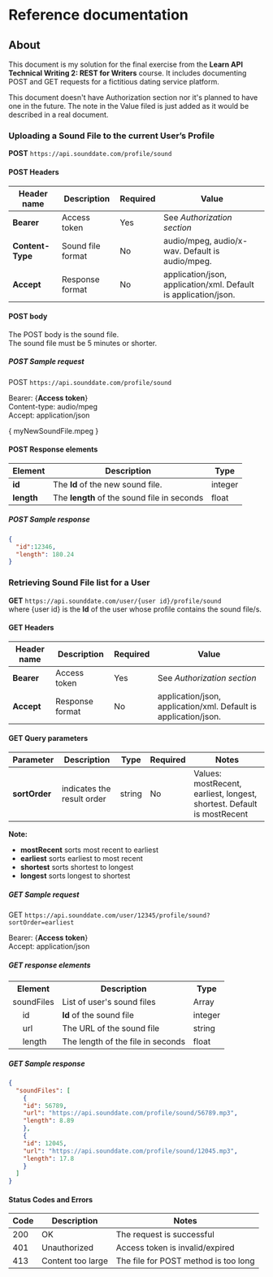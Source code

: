 # Reference documentation

## About

This document is my solution for the final exercise from the **Learn API Technical Writing 2: REST for Writers** course. It includes documenting POST and GET requests for a fictitious dating service platform.

This document doesn't have Authorization section nor it's planned to have one in the future. The note in the Value filed is just added as it would be described in a real document.

### Uploading a Sound File to the current User’s Profile

**POST** `https://api.sounddate.com/profile/sound`

#### POST Headers

| Header name | Description | Required | Value |
|-----------|-------------|----------|-------|
| **Bearer** | Access token | Yes | See *Authorization section* |
| **Content-Type** | Sound file format | No | audio/mpeg, audio/x-wav. Default is audio/mpeg. |
| **Accept** | Response format | No | application/json, application/xml. Default is application/json. |

#### POST body

The POST body is the sound file.<br>
The sound file must be 5 minutes or shorter.

##### POST Sample request

POST `https://api.sounddate.com/profile/sound`

Bearer: {**Access token**}<br>
Content-type: audio/mpeg<br>
Accept: application/json<br>

{ myNewSoundFile.mpeg }

#### POST Response elements

| Element | Description | Type |
|-----------|-------------|----------|
| **id** | The **Id** of the new sound file. | integer |
| **length** | The **length** of the sound file in seconds | float |

##### POST Sample response

````json
{
  "id":12346,
  "length": 180.24
}
````

### Retrieving Sound File list for a User

**GET** `https://api.sounddate.com/user/{user id}/profile/sound`<br>
where {user id} is the **Id** of the user whose profile contains the sound file/s.

#### GET Headers

| Header name | Description | Required | Value |
|-----------|-------------|----------|-------|
| **Bearer** | Access token | Yes | See *Authorization section* |
| **Accept** | Response format | No | application/json, application/xml. Default is application/json. |

#### GET Query parameters

| Parameter | Description | Type | Required | Notes |
|-----------|-------------|----------|-------|------|
| **sortOrder** | indicates the result order | string | No |Values: mostRecent, earliest, longest, shortest. Default is mostRecent |

**Note:**

* **mostRecent** sorts most recent to earliest
* **earliest** sorts earliest to most recent
* **shortest** sorts shortest to longest
* **longest** sorts longest to shortest

##### GET Sample request

GET `https://api.sounddate.com/user/12345/profile/sound?sortOrder=earliest`

Bearer: {**Access token**}<br>
Accept: application/json<br>

##### GET response elements

<table>
  <th colspan="2">
    Element
  </th>
  <th>
    Description
  </th>
    <th>
    Type
  </th>
  <tr>
    <td colspan="2">soundFiles</td>
    <td>List of user's sound files</td>
    <td>Array</td>
  </tr>
  <tr>
    <td></td>
    <td>id</td>
    <td><b>Id</b> of the sound file</td>
    <td>integer</td>
  </tr>
  <tr>
    <td></td>
    <td>url</td>
    <td>The URL of the sound file</td>
    <td>string</td>
  </tr>
  <tr>
    <td></td>
    <td>length</td>
    <td>The length of the file in seconds</td>
    <td>float</td>
  </tr>
</table>

##### GET Sample response

````json
{
  "soundFiles": [
    {
    "id": 56789,
    "url": "https://api.sounddate.com/profile/sound/56789.mp3",
    "length": 8.89
    },
    {
    "id": 12045,
    "url": "https://api.sounddate.com/profile/sound/12045.mp3",
    "length": 17.8
    }
  ]
}
````

#### Status Codes and Errors

| Code | Description | Notes |
|-----------|-------------|----------|
| 200 | OK | The request is successful |
| 401 | Unauthorized | Access token is invalid/expired |
| 413 | Content too large | The file for POST method is too long |
